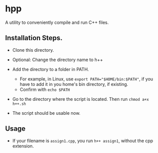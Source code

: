 # hpp

A utility to conveniently compile and run C++ files.

## Installation Steps.

- Clone this directory.
- Optional: Change the directory name to h++
- Add the directory to a folder in PATH.
   - For example, in Linux, use `export PATH="$HOME/bin:$PATH"`, if you have to add it in you home's bin directory, if existing.
   - Confirm with `echo $PATH`
   
- Go to the directory where the script is located. Then run `chmod a+x h++.sh`
- The script should be usable now.

## Usage

- If your filename is `assign1.cpp`, you run `h++ assign1`, without the cpp extension.
